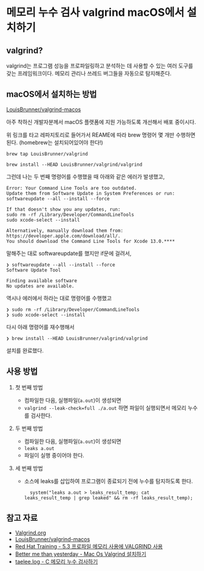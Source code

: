 # 메모리 누수 검사 valgrind macOS에서 설치하기

## valgrind?

valgrind는 프로그램 성능을 프로파일링하고 분석하는 데 사용할 수 있는 여러 도구를 갖는 프레임워크이다. 메모리 관리나 쓰레드 버그들을 자동으로 탐지해준다.

## macOS에서 설치하는 방법

[LouisBrunner/valgrind-macos](https://github.com/LouisBrunner/valgrind-macos/tree/feature/macos_11pp)

아주 착하신 개발자분께서 macOS 플랫폼에 지원 가능하도록 개선해서 배포 중이시다.

위 링크를 타고 레파지토리로 들어가서 REAME에 따라 brew 명령어 몇 개만 수행하면 된다. (homebrew는 설치되어있어야 한다!)

    brew tap LouisBrunner/valgrind

    brew install --HEAD LouisBrunner/valgrind/valgrind

그런데 나는 두 번째 명령어를 수행했을 때 아래와 같은 에러가 발생했고, 

    Error: Your Command Line Tools are too outdated.
    Update them from Software Update in System Preferences or run:
    softwareupdate --all --install --force

    If that doesn't show you any updates, run:
    sudo rm -rf /Library/Developer/CommandLineTools
    sudo xcode-select --install

    Alternatively, manually download them from:
    https://developer.apple.com/download/all/.
    You should download the Command Line Tools for Xcode 13.0.****

말해주는 대로 softwareupdate를 했지만 if문에 걸려서,

    ❯ softwareupdate --all --install --force
    Software Update Tool

    Finding available software
    No updates are available.

역시나 에러에서 하라는 대로 명령어를 수행했고

    ❯ sudo rm -rf /Library/Developer/CommandLineTools
    ❯ sudo xcode-select --install

다시 아래 명령어를 재수행해서

    ❯ brew install --HEAD LouisBrunner/valgrind/valgrind

설치를 완료했다.

## 사용 방법

1. 첫 번째 방법

   - 컴파일한 다음, 실행파일(`a.out`)이 생성되면
   - `valgrind --leak-check=full ./a.out` 하면 파일이 실행되면서 메모리 누수를 검사한다.

2. 두 번째 방법

   - 컴파일한 다음, 실행파일(`a.out`)이 생성되면
   - `leaks a.out`
   - 파일이 실행 중이어야 한다.

3. 세 번째 방법

    - 소스에 leaks를 삽입하여 프로그램이 종료되기 전에 누수를 탐지하도록 한다.
            
            system("leaks a.out > leaks_result_temp; cat leaks_result_temp | grep leaked" && rm -rf leaks_result_temp);

## 참고 자료
- [Valgrind.org](https://www.valgrind.org/)
- [LouisBrunner/valgrind-macos](https://github.com/LouisBrunner/valgrind-macos/tree/feature/macos_11pp)
- [Red Hat Training - 5.3 프로파일 메모리 사용에 VALGRIND 사용](https://access.redhat.com/documentation/ko-kr/red_hat_enterprise_linux/6/html/performance_tuning_guide/s-memory-valgrind)
- [Better me than yesterday - Mac Os Valgrind 설치하기](https://42kchoi.tistory.com/263)
- [taelee.log - C 메모리 누수 검사하기](https://velog.io/@taelee/C-%EB%A9%94%EB%AA%A8%EB%A6%AC-%EB%88%84%EC%88%98-%EA%B2%80%EC%82%AC%ED%95%98%EA%B8%B0)
